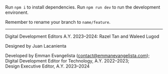 Run `npm i` to install dependencies.
Run `npm run dev` to run the development environent.

Remember to rename your branch to `name/feature`.

<hr />

Digital Development Editors A.Y. 2023–2024: Razel Tan and Waleed Lugod

Designed by Juan Lacanienta

Developed by Emman Evangelista (contact@emmanevangelista.com); <br />
Digital Development Editor for Technology, A.Y. 2022–2023; <br />
Design Executive Editor, A.Y. 2023–2024